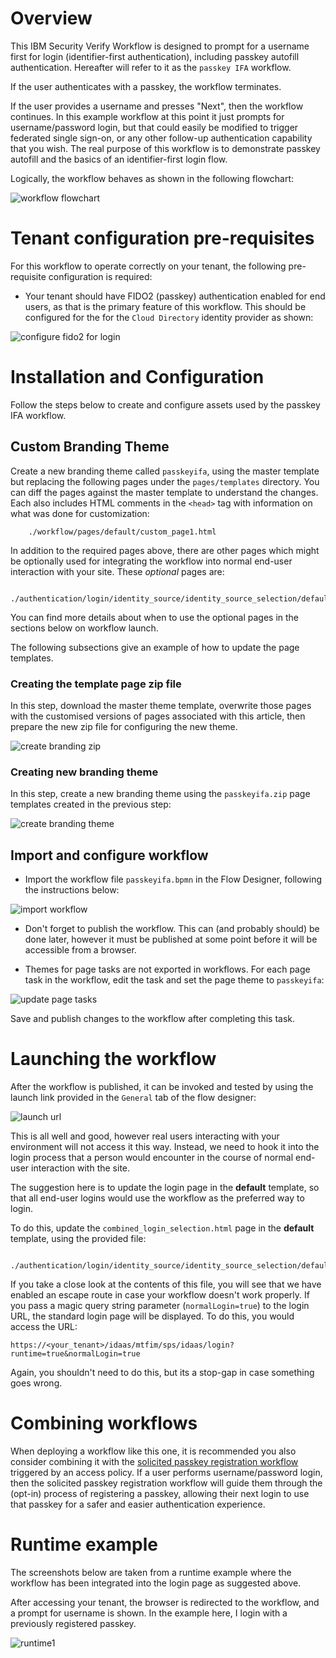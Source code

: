 # Overview

This IBM Security Verify Workflow is designed to prompt for a username first for login (identifier-first authentication), including passkey autofill authentication. Hereafter will refer to it as the `passkey IFA` workflow.

If the user authenticates with a passkey, the workflow terminates.

If the user provides a username and presses "Next", then the workflow continues. In this example workflow at this point it just prompts for username/password login, but that could easily be modified to trigger federated single sign-on, or any other follow-up authentication capability that you wish. The real purpose of this workflow is to demonstrate passkey autofill and the basics of an identifier-first login flow.

Logically, the workflow behaves as shown in the following flowchart:

![workflow flowchart](images/passkeyifa_flowchart.png?raw=true)

# Tenant configuration pre-requisites

For this workflow to operate correctly on your tenant, the following pre-requisite configuration is required:

- Your tenant should have FIDO2 (passkey) authentication enabled for end users, as that is the primary feature of this workflow. This should be configured for the for the `Cloud Directory` identity provider as shown:

![configure fido2 for login](../passkey_registration/images/configure_fido2_for_login.png?raw=true)


# Installation and Configuration

Follow the steps below to create and configure assets used by the passkey IFA workflow.

## Custom Branding Theme

Create a new branding theme called `passkeyifa`, using the master template but replacing the following pages under the `pages/templates` directory. You can diff the pages against the master template to understand the changes. Each also includes HTML comments in the `<head>` tag with information on what was done for customization:
```
    ./workflow/pages/default/custom_page1.html
```

In addition to the required pages above, there are other pages which might be optionally used for integrating the workflow into normal end-user interaction with your site. These *optional* pages are:
```
    ./authentication/login/identity_source/identity_source_selection/default/combined_login_selection.html
```

You can find more details about when to use the optional pages in the sections below on workflow launch.


The following subsections give an example of how to update the page templates.

### Creating the template page zip file

In this step, download the master theme template, overwrite those pages with the customised versions of pages associated with this article, then prepare the new zip file for configuring the new theme.

![create branding zip](images/create_branding_zip.png?raw=true)

### Creating new branding theme

In this step, create a new branding theme using the `passkeyifa.zip` page templates created in the previous step:

![create branding theme](images/create_branding_theme.png?raw=true)

## Import and configure workflow

- Import the workflow file `passkeyifa.bpmn` in the Flow Designer, following the instructions below:

![import workflow](images/import_workflow.png?raw=true)

- Don't forget to publish the workflow. This can (and probably should) be done later, however it must be published at some point before it will be accessible from a browser.

- Themes for page tasks are not exported in workflows. For each page task in the workflow, edit the task and set the page theme to `passkeyifa`:

![update page tasks](images/update_page_tasks.png?raw=true)

Save and publish changes to the workflow after completing this task.


# Launching the workflow

After the workflow is published, it can be invoked and tested by using the launch link provided in the `General` tab of the flow designer:

![launch url](images/launch_url.png?raw=true)

This is all well and good, however real users interacting with your environment will not access it this way. Instead, we need to hook it into the login process that a person would encounter in the course of normal end-user interaction with the site.

The suggestion here is to update the login page in the **default** template, so that all end-user logins would use the workflow as the preferred way to login.

To do this, update the `combined_login_selection.html` page in the **default** template, using the provided file:
```
    ./authentication/login/identity_source/identity_source_selection/default/combined_login_selection.html
```

If you take a close look at the contents of this file, you will see that we have enabled an escape route in case your workflow doesn't work properly. If you pass a magic query string parameter (`normalLogin=true`) to the login URL, the standard login page will be displayed. To do this, you would access the URL:

```
https://<your_tenant>/idaas/mtfim/sps/idaas/login?runtime=true&normalLogin=true
```

Again, you shouldn't need to do this, but its a stop-gap in case something goes wrong.

# Combining workflows

When deploying a workflow like this one, it is recommended you also consider combining it with the [solicited passkey registration workflow](../passkey_registration/) triggered by an access policy. If a user performs username/password login, then the solicited passkey registration workflow will guide them through the (opt-in) process of registering a passkey, allowing their next login to use that passkey for a safer and easier authentication experience.

# Runtime example

The screenshots below are taken from a runtime example where the workflow has been integrated into the login page as suggested above.

After accessing your tenant, the browser is redirected to the workflow, and a prompt for username is shown. In the example here, I login with a previously registered passkey.

![runtime1](images/runtime1.png?raw=true)


